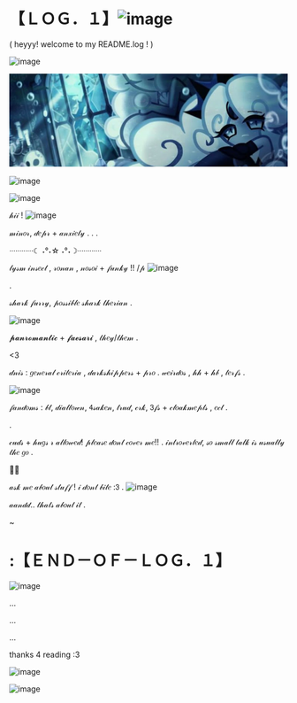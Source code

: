 
# 【﻿ＬＯＧ．１】![image](https://transbro.neocities.org/Graphics/Blinkies/Inthezone2.gif)

( heyyy! welcome to my README.log ! )

 ![image](https://images-wixmp-ed30a86b8c4ca887773594c2.wixmp.com/f/b31ff556-b57a-4135-8798-efa11ce85221/d6satsb-2e589d3c-0834-44d5-8cbc-baaf50f31328.gif?token=eyJ0eXAiOiJKV1QiLCJhbGciOiJIUzI1NiJ9.eyJzdWIiOiJ1cm46YXBwOjdlMGQxODg5ODIyNjQzNzNhNWYwZDQxNWVhMGQyNmUwIiwiaXNzIjoidXJuOmFwcDo3ZTBkMTg4OTgyMjY0MzczYTVmMGQ0MTVlYTBkMjZlMCIsIm9iaiI6W1t7InBhdGgiOiJcL2ZcL2IzMWZmNTU2LWI1N2EtNDEzNS04Nzk4LWVmYTExY2U4NTIyMVwvZDZzYXRzYi0yZTU4OWQzYy0wODM0LTQ0ZDUtOGNiYy1iYWFmNTBmMzEzMjguZ2lmIn1dXSwiYXVkIjpbInVybjpzZXJ2aWNlOmZpbGUuZG93bmxvYWQiXX0.4EKu8oiBvSxI1QaZhOmDofc80bWPLWY-NOI5KOQyvPo) 

![image](https://github.com/GRIEFINGULOL/LOG.1/blob/43af253119141faaf750925c5d018d879bf46352/bpcb.jpg)

 ![image](https://images-wixmp-ed30a86b8c4ca887773594c2.wixmp.com/f/b31ff556-b57a-4135-8798-efa11ce85221/d6satsb-2e589d3c-0834-44d5-8cbc-baaf50f31328.gif?token=eyJ0eXAiOiJKV1QiLCJhbGciOiJIUzI1NiJ9.eyJzdWIiOiJ1cm46YXBwOjdlMGQxODg5ODIyNjQzNzNhNWYwZDQxNWVhMGQyNmUwIiwiaXNzIjoidXJuOmFwcDo3ZTBkMTg4OTgyMjY0MzczYTVmMGQ0MTVlYTBkMjZlMCIsIm9iaiI6W1t7InBhdGgiOiJcL2ZcL2IzMWZmNTU2LWI1N2EtNDEzNS04Nzk4LWVmYTExY2U4NTIyMVwvZDZzYXRzYi0yZTU4OWQzYy0wODM0LTQ0ZDUtOGNiYy1iYWFmNTBmMzEzMjguZ2lmIn1dXSwiYXVkIjpbInVybjpzZXJ2aWNlOmZpbGUuZG93bmxvYWQiXX0.4EKu8oiBvSxI1QaZhOmDofc80bWPLWY-NOI5KOQyvPo) 

![image](https://dividers.crd.co/assets/images/gallery10/9cee9c9b.gif?v=05d33f91)

𝒽𝒾𝒾 ! ![image](https://maguro.carrd.co/assets/images/gallery05/53dd8866.gif?v=6d27d80b)

𝓂𝒾𝓃𝑜𝓇, 𝒹𝑒𝓅𝓇 + 𝒶𝓃𝓍𝒾𝑒𝓉𝓎 . 
. 
.

 ᐧᐧᐧᐧᐧᐧᐧᐧᐧᐧᐧᐧ☾ ˖°˖☆ ˖°˖☽ᐧᐧᐧᐧᐧᐧᐧᐧᐧᐧᐧᐧ
 
 
𝓁𝓎𝓈𝓂 𝒾𝓃𝓈𝑒𝒸𝓉 , 𝓇𝑜𝓃𝒶𝓃 , 𝓃𝑜𝓈𝑜𝒾 + 𝒻𝓊𝓃𝓀𝓎 !! /𝓅 ![image](https://autism.crd.co/assets/images/gallery03/080483f2.gif?v=d6547f5c)

.

𝓈𝒽𝒶𝓇𝓀 𝒻𝓊𝓇𝓇𝓎, 𝓅𝑜𝓈𝓈𝒾𝒷𝓁𝑒 𝓈𝒽𝒶𝓇𝓀 𝓉𝒽𝑒𝓇𝒾𝒶𝓃 . 


 ![image](https://gifcity.carrd.co/assets/images/gallery05/bc689005.gif?v=e3c0bc0f)


𝓹𝓪𝓷𝓻𝓸𝓶𝓪𝓷𝓽𝓲𝓬 + 𝓯𝓪𝓮𝓼𝓪𝓻𝓲 , 𝓉𝒽𝑒𝓎/𝓉𝒽𝑒𝓂 .

<3

𝒹𝓃𝒾𝓈 : 𝑔𝑒𝓃𝑒𝓇𝒶𝓁 𝒸𝓇𝒾𝓉𝑒𝓇𝒾𝒶 , 𝒹𝒶𝓇𝓀𝓈𝒽𝒾𝓅𝓅𝑒𝓇𝓈 + 𝓅𝓇𝑜 . 𝓌𝑒𝒾𝓇𝒹𝑜𝓈 , 𝒽𝒽 + 𝒽𝒷 , 𝓉𝑒𝓇𝒻𝓈 .


![image](https://dividers.crd.co/assets/images/gallery04/e0dbbc7f.gif?v=05d33f91)

𝒻𝒶𝓃𝒹𝑜𝓂𝓈 : 𝒷𝓉, 𝒹𝒾𝒶𝓁𝓉𝑜𝓌𝓃, 𝟦𝓈𝒶𝓀𝑒𝓃, 𝓉𝓇𝓊𝒹, 𝒸𝓇𝓀, 𝟥𝒻𝓈 + 𝒸𝓁𝑜𝒶𝓀𝓂𝑒𝓅𝓁𝓈 , 𝑒𝒸𝓉 .

.


𝒸𝓊𝒹𝓈 + 𝒽𝓊𝑔𝓈 𝓇 𝒶𝓁𝓁𝑜𝓌𝑒𝒹! 𝓅𝓁𝑒𝒶𝓈𝑒 𝒹𝑜𝓃𝓉 𝒸𝑜𝓋𝑒𝓇 𝓂𝑒!! . 𝒾𝓃𝓉𝓇𝑜𝓋𝑒𝓇𝓉𝑒𝒹, 𝓈𝑜 𝓈𝓂𝒶𝓁𝓁 𝓉𝒶𝓁𝓀 𝒾𝓈 𝓊𝓈𝓊𝒶𝓁𝓁𝓎 𝓉𝒽𝑒 𝑔𝑜 .

🐚🐚

𝒶𝓈𝓀 𝓂𝑒 𝒶𝒷𝑜𝓊𝓉 𝓈𝓉𝓊𝒻𝒻 ! 𝒾 𝒹𝑜𝓃𝓉 𝒷𝒾𝓉𝑒 :𝟥 .
![image](https://transbro.neocities.org/Graphics/Icons/Emo/094-beach.gif)

𝒶𝒶𝓃𝒹𝒹.. 𝓉𝒽𝒶𝓉𝓈 𝒶𝒷𝑜𝓊𝓉 𝒾𝓉 . 

~

# :【﻿ＥＮＤ－ＯＦ－ＬＯＧ．１】

![image](https://dividers.crd.co/assets/images/gallery10/9cee9c9b.gif?v=05d33f91)

...

...

...

thanks 4 reading :3 

![image](https://i.pinimg.com/originals/8d/33/fe/8d33fe5c058ec46d4215331f28a248d9.gif)

![image](https://dividers.crd.co/assets/images/gallery09/0768763f.gif?v=05d33f91)
